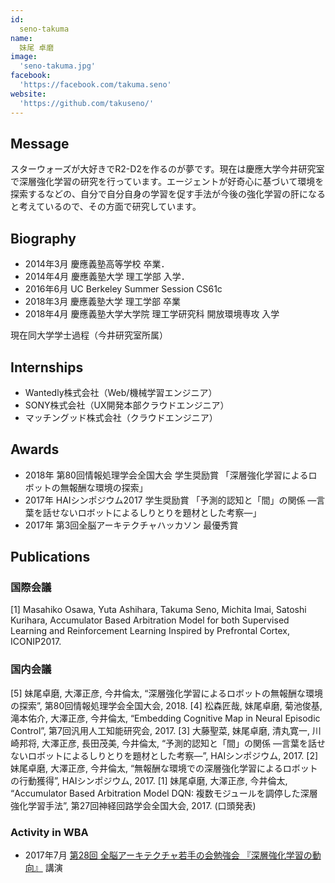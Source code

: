 ```yaml
---
id:
  seno-takuma
name:
  妹尾 卓磨
image:
  'seno-takuma.jpg'
facebook:
  'https://facebook.com/takuma.seno'
website:
  'https://github.com/takuseno/'
---
```


## Message
スターウォーズが大好きでR2-D2を作るのが夢です。現在は慶應大学今井研究室で深層強化学習の研究を行っています。エージェントが好奇心に基づいて環境を探索するなどの、自分で自分自身の学習を促す手法が今後の強化学習の肝になると考えているので、その方面で研究しています。

## Biography
- 2014年3月 慶應義塾高等学校 卒業．
- 2014年4月 慶應義塾大学 理工学部 入学．
- 2016年6月 UC Berkeley Summer Session CS61c
- 2018年3月 慶應義塾大学 理工学部 卒業
- 2018年4月 慶應義塾大学大学院 理工学研究科 開放環境専攻 入学

現在同大学学士過程（今井研究室所属）

## Internships
- Wantedly株式会社（Web/機械学習エンジニア）
- SONY株式会社（UX開発本部クラウドエンジニア）
- マッチングッド株式会社（クラウドエンジニア）

## Awards
- 2018年 第80回情報処理学会全国大会 学生奨励賞 「深層強化学習によるロボットの無報酬な環境の探索」
- 2017年 HAIシンポジウム2017 学生奨励賞 「予測的認知と「間」の関係 ―言葉を話せないロボットによるしりとりを題材とした考察―」
- 2017年 第3回全脳アーキテクチャハッカソン 最優秀賞


## Publications

### 国際会議

[1] Masahiko Osawa, Yuta Ashihara, Takuma Seno, Michita Imai, Satoshi Kurihara, Accumulator Based Arbitration Model for both Supervised Learning and Reinforcement Learning Inspired by Prefrontal Cortex, ICONIP2017.

### 国内会議

[5] 妹尾卓磨, 大澤正彦, 今井倫太, “深層強化学習によるロボットの無報酬な環境の探索”, 第80回情報処理学会全国大会, 2018.
[4] 松森匠哉, 妹尾卓磨, 菊池俊基, 滝本佑介, 大澤正彦, 今井倫太, “Embedding Cognitive Map in Neural Episodic Control”, 第7回汎用人工知能研究会, 2017.
[3] 大藤聖菜, 妹尾卓磨, 清丸寛一, 川崎邦将, 大澤正彦, 長田茂美, 今井倫太, “予測的認知と「間」の関係 ―言葉を話せないロボットによるしりとりを題材とした考察―”, HAIシンポジウム, 2017.
[2] 妹尾卓磨, 大澤正彦, 今井倫太, “無報酬な環境での深層強化学習によるロボットの行動獲得”, HAIシンポジウム, 2017.
[1] 妹尾卓磨, 大澤正彦, 今井倫太, “Accumulator Based Arbitration Model DQN: 複数モジュールを調停した深層強化学習手法”, 第27回神経回路学会全国大会, 2017. (口頭発表)

### Activity in WBA
- 2017年7月 [第28回 全脳アーキテクチャ若手の会勉強会 『深層強化学習の動向』](https://speakerdeck.com/takuseno/survey-of-deep-reinforcement-learning) 講演

